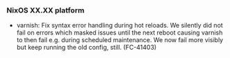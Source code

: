 <!--

A new changelog entry.

Delete placeholder items that do not apply. Empty sections will be removed
automatically during release.

Leave the XX.XX as is: this is a placeholder and will be automatically filled
correctly during the release and helps when backporting over multiple platform
branches.

-->


### NixOS XX.XX platform

- varnish: Fix syntax error handling during hot reloads. We silently did
  not fail on errors which masked issues until the next reboot causing
  varnish to then fail e.g. during scheduled maintenance. We now fail
  more visibly but keep running the old config, still. (FC-41403)
